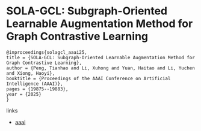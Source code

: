 # SOLA-GCL: Subgraph-Oriented Learnable Augmentation Method for Graph Contrastive Learning

```
@inproceedings{solagcl_aaai25,
title = {SOLA-GCL: Subgraph-Oriented Learnable Augmentation Method for Graph Contrastive Learning},
author = {Peng, Tianhao and Li, Xuhong and Yuan, Haitao and Li, Yuchen and Xiong, Haoyi},
booktitle = {Proceedings of the AAAI Conference on Artificial Intelligence (AAAI)},
pages = {19875--19883},
year = {2025}
}
```

links
- [aaai](https://ojs.aaai.org/index.php/AAAI/article/view/34189)
